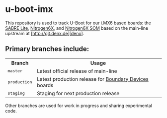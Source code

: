 u-boot-imx
==========

This repository is used to track U-Boot for our i.MX6 based
boards: the [SABRE Lite][sabrelite], [Nitrogen6X][nitrogen6x],
and [Nitrogen6X SOM][nitrogen6x-som] based on the main-line
upstream at [http://git.denx.de][denx].

Primary branches include:
-------------------------

<table>
<tr><th>Branch</th><th>Usage</th></tr>
<tr><td><tt>master</tt></td><td>Latest official release of main-line</td></tr>
<tr><td><tt>production</tt></td><td>Latest production release for <a href="http://boundarydevices.com/">Boundary Devices</a> boards</td></tr>
<tr><td><tt>staging</tt></td><td>Staging for next production release</td></tr>
</table>

Other branches are used for work in progress and sharing experimental code.

[denx]: http://git.denx.de "U-Boot Mainline Git repository"

[sabrelite]:http://boundarydevices.com/sabre-lite-imx6-sbc "SABRE Lite product page"
[nitrogen6x]:http://boundarydevices.com/nitrogen6x-board-imx6-arm-cortex-a9-sbc "Nitrogen6X product page"
[nitrogen6x-som]:http://boundarydevices.com/ "Nitrogen6X SOM product page"

